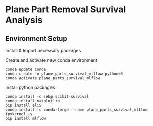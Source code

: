 # Plane Part Removal Survival Analysis

## Environment Setup

Install & Import necessary packages

Create and activate new conda environment
```
conda update conda
conda create -n plane_parts_survival_mlflow python=3
conda activate plane_parts_survival_mlflow
```
Install python packages
```
conda install -c sebp scikit-survival
conda install matplotlib
pip install eli5
conda install -c conda-forge --name plane_parts_survival_mlflow ipykernel -y
pip install mlflow
```
